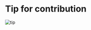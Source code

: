 # Tip for contribution

![tip](https://files.gitter.im/kgisl/campsite/4oxa/WhatsApp-Image-2017-10-15-at-8.24.24-AM.jpeg)
